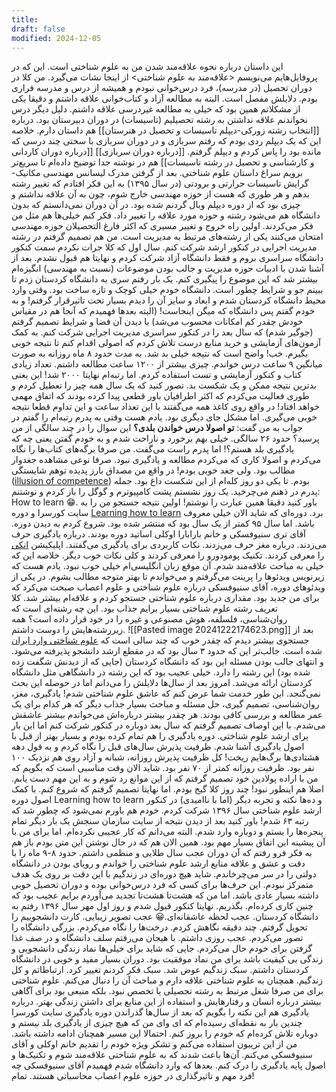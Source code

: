 ```yaml
---
title: 
draft: false
modified: 2024-12-05
---
```


این داستان درباره نحوه علاقه‌مند شدن من به علوم شناختی است. این که در پروفایل‌هایم می‌نویسم <علاقه‌مند به علوم شناختی> از اینجا نشات می‌گیرد.
من کلا در دوران تحصیل (در مدرسه)، فرد درس‌خوانی نبودم و همیشه از درس و مدرسه فراری بودم. دلایلش مفصل است. البته به مطالعه آزاد و کتاب‌خوانی علاقه داشتم و دقیقا یکی از مشکلاتم همین بود که خیلی به مطالعه غیردرسی علاقه داشتم. دلیل دیگر درس نخواندنم علاقه نداشتن به رشته تحصیلیم (تاسیسات) در دوران دبیرستان بود. درباره [[انتخاب رشته زورکی-دیپلم تاسیسات و تحصیل در هنرستان]] هم داستان دارم.
خلاصه این که یک دیپلم ردی بودم که رفتم سربازی و در دوران سربازی با سختی چند درسی که مانده بود را پاس کردم و دیپلم گرفتم. [[درباره دوران سربازی]]
[[درباره دوران کاردانی و کارشناسی و تحصیل در رشته تاسیسات]] هم در نوشته جدا توضیح داده‌ام تا سریع‌تر برویم سراغ داستان علوم شناختی.
بعد از گرفتن مدرک لیسانس مهندسی مکانیک-گرایش تاسیسات حرارتی و برودتی (در سال ۱۳۹۵) به این فکر افتادم که تغییر رشته بدهم و هر طوری که هست از حوزه مهندسی خارج شوم، چون به آن علاقه نداشتم و چیزی بود که از دوره دیپلم وبال گردنم شده بود.
در آن دوران نمی‌دانستم که بدون دانشگاه هم می‌شود رشته و حوزه مورد علاقه‌ را تغییر داد. فکر کنم خیلی‌ها هم مثل من فکر می‌کردند. اولین راه خروج و تغییر مسیری که اکثر فارغ التحصیلان حوزه مهندسی امتحان می‌کنند یکی از رشته‌های مرتبط به مدیریت است. من هم تصمیم گرفتم در رشته مدیریت اجرایی در کنکور ارشد شرکت کنم.
سال اول که کلا جرات نکردم سمت کنکور دانشگاه سراسری بروم و فقط دانشگاه آزاد شرکت کردم و نهایتا هم قبول نشدم. بعد از آشنا شدن با ادبیات حوزه مدیریت و جالب بودن موضوعات (نسبت به مهندسی) انگیزه‌ام بیشتر شد که این موضوع را پیگیری کنم.
یک بار رفتم سری به دانشگاه کردستان زدم تا ببینم جو و شرایط چطور است. دانشگاه خودم خیلی کوچک و تازه ساخت بود. وقتی وارد محیط دانشگاه کردستان شدم و ابعاد و سایز آن را دیدم بسیار تحت تاثیرقرار گرفتم! و به خودم گفتم پس دانشگاه که میگن اینجاست! (البته بعدها فهمیدم که آنجا هم در مقیاس خودش چقدر کم امکانات محسوب می‌شد) با دیدن آن فضا و شرایط تصمیم گرفتم (جوگیر شدم) که سال بعد را در کنکور سراسری مدیریت اجرایی شرکت کنم.
به کمک آزمون‌های آزمایشی و خرید منابع درست تلاش کردم که اصولی اقدام کنم تا نتیجه خوبی بگیرم.
خب! واضح است که نتیجه خیلی بد شد. به مدت حدود ۸ ماه روزانه به صورت میانگین ۹ ساعت درس خواندم. چیزی بیشتر از ۱۲۰۰ ساعت مطالعه داشتم. تعداد زیادی کتاب و کنکور آزمایشی و تست استفاده کردم. اما رتبه‌ام نهایتا ۲۰۰۰ شد!
این یعنی بدترین نتیجه ممکن و یک شکست بد. تصور کنید که یک سال همه چیز را تعطیل کردم و طوری فعالیت می‌کردم که اکثر اطرافیان باور قطعی پیدا کرده بودند که اتفاق مهمی خواهد افتاد! در واقع روی کاغذ همه می‌گفتند با این تعداد ساعت و این تداوم قطعا نتیجه خوبی می‌گیری. اما مشکل جای دیگری بود.
یادم هست وقتی به پدرم رتبه‌ام را گفتم در جواب به من گفت: **تو اصولا درس خواندن بلدی؟** این سوال را در چند سالگی از من پرسید؟ حدود ۲۶ سالگی. خیلی بهم برخورد و ناراحت شدم و به خودم گفتن یعنی چه که یادگیری بلد هستم؟!
اما پدرم راست می‌گفت. من صرفا برگه‌های کتاب‌ها را نگاه می‌کردم و اصولا کاری که می‌کردم مطالعه و یادگیری نبود. صرفا نوعی مشاهده جغدوار مطالب بود. ولی جغد خوبی بودم! در واقع من مصداق بارز پدیده توهم شایستگی ([illusion of competence](https://www.coursera.org/articles/illusion-of-competence#:~:text=What%20is%20the%20illusion%20of%20competence%3F)) بودم.
تا یکی دو روز کله‌ام از این شکست داغ بود. جمله پدرم در ذهنم می‌چرخید. یک روز نشستم پشت کامپیوترم و گوگل را باز کردم و نوشتنم: How to learn 😁. باور کنید دقیقا همین عبارت را نوشتم!
اولین نتیجه جستجو من را به سایت کورسرا و دوره [Learning how to learn](https://www.coursera.org/learn/learning-how-to-learn) برد. دوره‌ای که شاید الان خیلی معروف باشد. اما سال ۹۵ کمتر از یک سال بود که منتشر شده بود.
شروع کردم به دیدن دوره. آقای تری سنیوفسکی و خانم بارابارا اوکلی اساتید دوره بودند. درباره یادگیری حرف می‌زدند. درباره مغز حرف می‌زدند. نکات کاربردی برای یادگیری می‌گفتند. اپلیکیشن [انکی](https://apps.ankiweb.net/) را معرفی کردند. تکنیک پومودورو را معرفی کردند و کلی نکات خوب دیگر. خلاصه این که خیلی به مباحث علاقه‌مند شدم. آن موقع زبان انگلیسی‌ام خیلی خوب نبود. یادم هست که زیرنویس ویدئوها را پرینت می‌گرفتم و می‌خواندم تا بهتر متوجه مطالب بشوم. 
در یکی از ویدئو‌های دوره، آقای سنیوفسکی درباره علوم شناختی و علوم اعصاب صبحت می‌کرد که برای من جدید بود. مقداری درباره علوم شناختی جستجو کردم و علاقه‌ام بیشتر شد. کلا تعریف رشته علوم شناختی بسیار برایم جذاب بود. این چه رشته‌ای است که روان‌شناسی، فلسلفه، هوش مصنوعی و غیره را در خود قرار داده است؟ همه زیررشته‌هایش را دوست داشتم.
![[Pasted image 20241222174623.png]]
بعد از جستجوی بیشتر دیدم که چقدر خوب که چند سالی است که [علوم شناختی وارد ایران](https://fa.wikipedia.org/wiki/%D8%B9%D9%84%D9%88%D9%85_%D8%B4%D9%86%D8%A7%D8%AE%D8%AA%DB%8C_%D8%AF%D8%B1_%D8%A7%DB%8C%D8%B1%D8%A7%D9%86) شده است. جالب‌تر این که حدود ۳ سال بود که در مقطع ارشد دانشجو پذیرفته می‌شود. و انتهای جالب بودن مسئله این بود که دانشگاه کردستان (جایی که از دیدنش شگفت زده شده بود) این رشته را دارد. خیلی عجیب بود که این رشته در دانشگاهی مثل دانشگاه کردستان ارائه می‌شد. امروز بعد از سال‌ها دلایلش را می‌دانم اما در حوصله این بحث نمی‌گنجد.
این طور خدمت شما عرض کنم که عاشق علوم شناختی شدم! یادگیری، مغز، روان‌شناسی، تصمیم گیری، حل مسئله و مباحث بسیار جذاب دیگر که هر کدام برای یک عمر مطالعه و بررسی کافی بودند. هر چقدر بیشتر درباره‌اش می‌خواندم بیشتر عاشقش می‌شدم.
با این اوصاف تصمیم گرفتم که سال بعد دوباره در کنکور شرکت کنم اما این بار برای ارشد علوم شناختی. دوره یادگیری را هم تمام کرده بودم و بسیار بهتر از قبل با اصول یادگیری آشنا شدم.
ظرفیت پذیرش سال‌های قبل را نگاه کردم و به قول دهه هشتادی‌ها برگ‌هایم ریخت! کل ظرفیت پذیرش روزانه، شبانه و آزاد روی هم نزدیک ۱۰۰ نفر بود. ظرفیت روزانه کمتر از ۷۰ نفر بود.
شاید الان وقت مناسبی است که بگویم که من با اراده پولادین خود تصمیم گرفتم که از این موانع رد شوم و به این مهم دست یابم. اصلا هم اینطور نبود! چند روز کلا گیج بودم. اما نهایتا تصمیم گرفتم که شروع کنم. 
با کمک اصول دوره Learning how to learn و ده‌ها نکته و تجربه دیگر (اما با ناامیدی) در کنکور ارشد علوم شناختی سال ۱۳۹۶ شرکت کردم.
خودم هم باورم نمی‌شود که چطور شد که رتبه ۶۳ شدم! باور کنید بعد از دیدن نتیجه از سایت سازمان سنجش یک بار دیگر تمام پنجره‌ها را بستم و دوباره وارد شدم. البته می‌دانم که کار عجیبی نکرده‌ام. اما برای من با آن پیشینه این اتفاق بسیار مهم بود.  همین الان هم که در حال نوشتن این متن بودم باز هم به فکر فرو رفتم که آن دوران عجب سال طلایی و منظمی داشتم.
حدود ۸-۹ ماه را با دقت و عشق و علاقه منابع ارشد علوم شناختی را خواندم و رویای بودن در دانشگاه دولتی را در سر می‌چرخاندم. شاید هیچ دوره‌ای در زندگیم با این دقت بر روی یک هدف متمرکز نبودم. این حرف‌ها برای کسی که فرد درس‌خوانی بوده و دوران تحصیل خوبی داشته بسیار عادی باشد. اما من که هشت‌تا هشت‌تا تجدید می‌آوردم برایم عجیب بود که چنین کاری کرده‌ام. بگذریم. 
نهایتا کنکور قبول شدم و روز اول مهر سال ۱۳۹۶ رفتم به دانشگاه کردستان. عجب لحظه عاشقانه‌ای.😀 عجب تصویر زیبایی.
کارت دانشجوییم را تحویل گرفتم. چند دقیقه نگاهش کردم. درخت‌ها را نگاه می‌کردم. بزرگی دانشگاه را تصور می‌کردم. عجب روزی داشتم. با هیجان می‌رفتم سلف دانشگاه و در صف غذا گرفتن برای خودم حال می‌کردم. جایی که شاید برای خیلی‌ها نماد زندگی دانشجویی و زندگی بی کیفیت باشد برای من نماد موفقیت بود.
دوران بسیار مفید و خوبی در دانشگاه کردستان داشتم. سبک زندگیم عوض شد. سبک فکر کردنم تغییر کرد. ارتباطاتم و کل زندگیم.
همچنان به علوم شناختی علاقه دارم و مباحث آن را دنبال می‌کنم. علوم شناختی برای من صرفا شغل مرتبط به رشته تحصیلی یا تخصص نبود. بلکه منبعی بود برای آگاهی بیشتر درباره انسان و رفتارهایش و استفاده از این منابع برای داشتن زندگی بهتر.
درباره یادگیری هم این نکته را بگویم که بعد از سال‌ها گذراندن دوره یادگیری سایت کورسرا چندین بار به نقطه‌ای رسیده‌ام که ای وای من که هیچ چیزی از یادگیری بلد نیستم و دوباره تلاش کرده‌ام که خودم را بروز کنم. احتمالا این مسیر همچنان ادامه داشته باشد.
من از این تریبون استفاده می‌کنم و تشکر ویژه خودم را تقدیم خانم اوکلی و آقای سنیوفسکی می‌کنم. آن‌ها باعث شدند که به علوم شناختی علاقه‌مند شوم و تکنیک‌ها و اصول پایه یادگیری را درک کنم. بعدها که وارد دانشگاه شدم فهمیدم آقای سنیوفسکی چه فرد مهم و تاثیرگذاری در حوزه علوم اعصاب محاسباتی هستند. تمام!